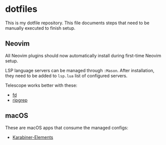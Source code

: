 # dotfiles

This is my dotfile repository. This file documents steps that need to be
manually executed to finish setup.

## Neovim

All Neovim plugins should now automatically install during first-time Neovim setup.

LSP language servers can be managed through `:Mason`. After installation, they
need to be added to `lsp.lua` list of configured servers.

Telescope works better with these:

* [fd](https://github.com/sharkdp/fd)
* [ripgrep](https://github.com/BurntSushi/ripgrep)

## macOS

These are macOS apps that consume the managed configs:

* [Karabiner-Elements](https://karabiner-elements.pqrs.org)
